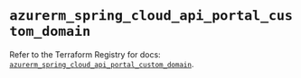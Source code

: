 # `azurerm_spring_cloud_api_portal_custom_domain`

Refer to the Terraform Registry for docs: [`azurerm_spring_cloud_api_portal_custom_domain`](https://registry.terraform.io/providers/hashicorp/azurerm/3.111.0/docs/resources/spring_cloud_api_portal_custom_domain).
